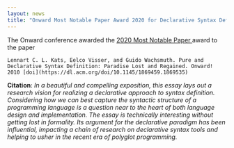 ```yaml
---
layout: news
title: "Onward Most Notable Paper Award 2020 for Declarative Syntax Definition"
---
```


The Onward conference awarded the [2020 Most Notable Paper ](https://www.sigplan.org/Conferences/Onward/) award to the paper

```
Lennart C. L. Kats, Eelco Visser, and Guido Wachsmuth. Pure and Declarative Syntax Definition: Paradise Lost and Regained. Onward! 2010 [doi](https://dl.acm.org/doi/10.1145/1869459.1869535)
```

**Citation**: *In a beautiful and compelling exposition, this essay lays out a research vision for realizing a declarative approach to syntax definition. Considering how we can best capture the syntactic structure of a programming language is a question near to the heart of both language design and implementation. The essay is technically interesting without getting lost in formality. Its argument for the declarative paradigm has been influential, impacting a chain of research on declarative syntax tools and helping to usher in the recent era of polyglot programming.*